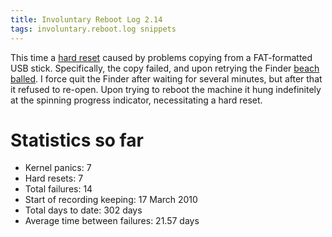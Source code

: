 ```yaml
---
title: Involuntary Reboot Log 2.14
tags: involuntary.reboot.log snippets
---
```


This time a [hard reset](/wiki/hard_reset) caused by problems copying from a FAT-formatted USB stick. Specifically, the copy failed, and upon retrying the Finder [beach balled](/wiki/beach_balled). I force quit the Finder after waiting for several minutes, but after that it refused to re-open. Upon trying to reboot the machine it hung indefinitely at the spinning progress indicator, necessitating a hard reset.

# Statistics so far

-   Kernel panics: 7
-   Hard resets: 7
-   Total failures: 14
-   Start of recording keeping: 17 March 2010
-   Total days to date: 302 days
-   Average time between failures: 21.57 days
